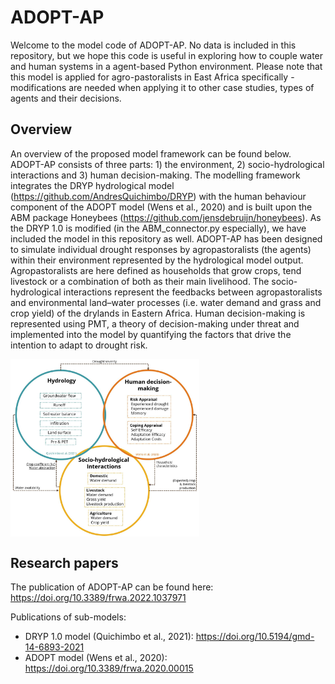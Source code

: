 # ADOPT-AP

Welcome to the model code of ADOPT-AP. No data is included in this repository, but we hope this code is useful in exploring how to couple water and human systems in a agent-based Python environment. Please note that this model is applied for agro-pastoralists in East Africa specifically - modifications are needed when applying it to other case studies, types of agents and their decisions.

## Overview

An overview of the proposed model framework can be found below. ADOPT-AP consists of three parts: 1) the environment, 2) socio-hydrological interactions and 3) human decision-making. The modelling framework integrates the DRYP hydrological model (https://github.com/AndresQuichimbo/DRYP) with the human behaviour component of the ADOPT model (Wens et al., 2020) and is built upon the ABM package Honeybees (https://github.com/jensdebruijn/honeybees). As the DRYP 1.0 is modified (in the ABM_connector.py especially), we have included the model in this repository as well. ADOPT-AP has been designed to simulate individual drought responses by agropastoralists (the agents) within their environment represented by the hydrological model output. Agropastoralists are here defined as households that grow crops, tend livestock or a combination of both as their main livelihood. The socio-hydrological interactions represent the feedbacks between agropastoralists and environmental land–water processes (i.e. water demand and grass and crop yield) of the drylands in Eastern Africa. Human decision-making is represented using PMT, a theory of decision-making under threat and implemented into the model by quantifying the factors that drive the intention to adapt to drought risk.

<img align="center" src="https://github.com/istreefkerk/ADOPT-AP/blob/105b1ae1b26e4933874dcd3a1af8a228d670c9fd/Figure_1.jpg" width=60% height=60% >

## Research papers

The publication of ADOPT-AP can be found here:
https://doi.org/10.3389/frwa.2022.1037971

Publications of sub-models:

- DRYP 1.0 model (Quichimbo et al., 2021): https://doi.org/10.5194/gmd-14-6893-2021
- ADOPT model (Wens et al., 2020): https://doi.org/10.3389/frwa.2020.00015
